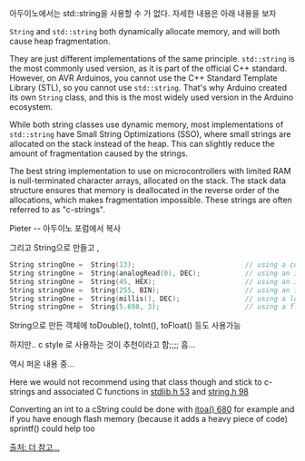 아두이노에서는 std::string을 사용할 수 가 없다.  자세한 내용은 아래 내용을 보자

`String` and `std::string` both dynamically allocate memory, and will both cause heap fragmentation.

They are just different implementations of the same principle. `std::string` is the most commonly used version, as it is part of the official C++ standard. However, on AVR Arduinos, you cannot use the C++ Standard Template Library (STL), so you cannot use `std::string`. That's why Arduino created its own `String` class, and this is the most widely used version in the Arduino ecosystem.

While both string classes use dynamic memory, most implementations of `std::string` have Small String Optimizations (SSO), where small strings are allocated on the stack instead of the heap. This can slightly reduce the amount of fragmentation caused by the strings.

The best string implementation to use on microcontrollers with limited RAM is null-terminated character arrays, allocated on the stack. The stack data structure ensures that memory is deallocated in the reverse order of the allocations, which makes fragmentation impossible. These strings are often referred to as "c-strings".

Pieter   --  아두이노 포럼에서 복사


그리고 String으로 만들고 ,

```cpp
String stringOne =  String(13);                           // using a constant integer
String stringOne =  String(analogRead(0), DEC);           // using an int and a base
String stringOne =  String(45, HEX);                      // using an int and a base (hexadecimal)
String stringOne =  String(255, BIN);                     // using an int and a base (binary)
String stringOne =  String(millis(), DEC);                // using a long and a base
String stringOne =  String(5.698, 3);                     // using a float and the decimal places
```

String으로 만든 객체에 toDouble(), toInt(), toFloat() 등도 사용가능


하지만.. c style 로 사용하는 것이 추천이라고 함;;;; 흠... 

역시 퍼온 내용 중... 

Here we would not recommend using that class though and stick to c-strings and associated C functions in [stdlib.h 53](http://www.cplusplus.com/reference/cstdlib/) and [string.h 98](http://www.cplusplus.com/reference/cstring/)

Converting an int to a cString could be done with [itoa() 680](http://www.cplusplus.com/reference/cstdlib/itoa/) for example and if you have enough flash memory (because it adds a heavy piece of code) sprintf() could help too


[출처: 더 참고... ](https://forum.arduino.cc/t/how-to-convert-a-int-number-to-a-string-text/573255/5)

